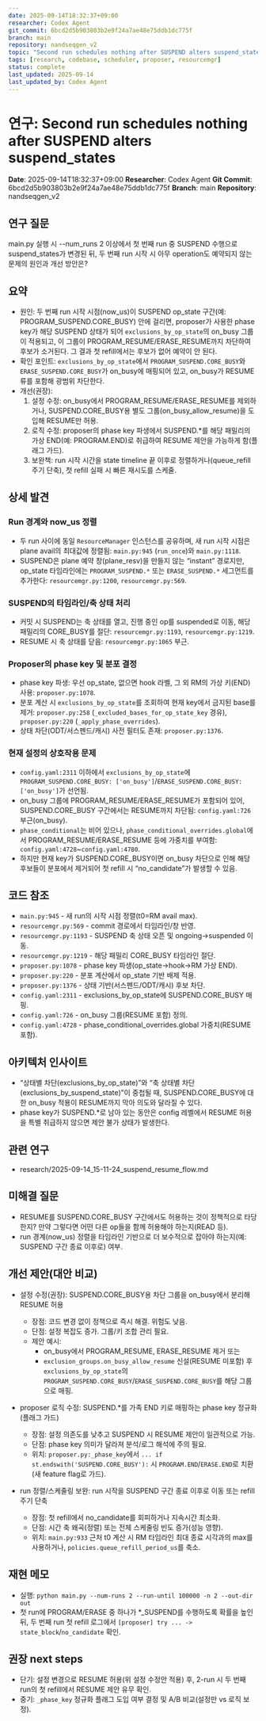 ```yaml
---
date: 2025-09-14T18:32:37+09:00
researcher: Codex Agent
git_commit: 6bcd2d5b903803b2e9f24a7ae48e75ddb1dc775f
branch: main
repository: nandseqgen_v2
topic: "Second run schedules nothing after SUSPEND alters suspend_states"
tags: [research, codebase, scheduler, proposer, resourcemgr]
status: complete
last_updated: 2025-09-14
last_updated_by: Codex Agent
---
```


# 연구: Second run schedules nothing after SUSPEND alters suspend_states

**Date**: 2025-09-14T18:32:37+09:00
**Researcher**: Codex Agent
**Git Commit**: 6bcd2d5b903803b2e9f24a7ae48e75ddb1dc775f
**Branch**: main
**Repository**: nandseqgen_v2

## 연구 질문
main.py 실행 시 --num_runs 2 이상에서 첫 번째 run 중 SUSPEND 수행으로 suspend_states가 변경된 뒤, 두 번째 run 시작 시 아무 operation도 예약되지 않는 문제의 원인과 개선 방안은?

## 요약
- 원인: 두 번째 run 시작 시점(now_us)이 SUSPEND op_state 구간(예: PROGRAM_SUSPEND.CORE_BUSY) 안에 걸리면, proposer가 사용한 phase key가 해당 SUSPEND 상태가 되어 `exclusions_by_op_state`의 on_busy 그룹이 적용되고, 이 그룹이 PROGRAM_RESUME/ERASE_RESUME까지 차단하여 후보가 소거된다. 그 결과 첫 refill에서는 후보가 없어 예약이 안 된다.
- 확인 포인트: `exclusions_by_op_state`에서 `PROGRAM_SUSPEND.CORE_BUSY`와 `ERASE_SUSPEND.CORE_BUSY`가 on_busy에 매핑되어 있고, on_busy가 RESUME류를 포함해 광범위 차단한다.
- 개선(권장):
  1) 설정 수정: on_busy에서 PROGRAM_RESUME/ERASE_RESUME를 제외하거나, SUSPEND.CORE_BUSY용 별도 그룹(on_busy_allow_resume)을 도입해 RESUME만 허용.
  2) 로직 수정: proposer의 phase key 파생에서 SUSPEND.*를 해당 패밀리의 가상 END(예: PROGRAM.END)로 취급하여 RESUME 제안을 가능하게 함(플래그 가드).
  3) 보완책: run 시작 시간을 state timeline 끝 이후로 정렬하거나(queue_refill 주기 단축), 첫 refill 실패 시 빠른 재시도를 스케줄.

## 상세 발견

### Run 경계와 now_us 정렬
- 두 run 사이에 동일 `ResourceManager` 인스턴스를 공유하며, 새 run 시작 시점은 plane avail의 최대값에 정렬됨: `main.py:945` (`run_once`)와 `main.py:1118`.
- SUSPEND은 plane 예약 창(plane_resv)을 만들지 않는 “instant” 경로지만, op_state 타임라인에는 `PROGRAM_SUSPEND.*` 또는 `ERASE_SUSPEND.*` 세그먼트를 추가한다: `resourcemgr.py:1200`, `resourcemgr.py:569`.

### SUSPEND의 타임라인/축 상태 처리
- 커밋 시 SUSPEND는 축 상태를 열고, 진행 중인 op를 suspended로 이동, 해당 패밀리의 CORE_BUSY를 절단: `resourcemgr.py:1193`, `resourcemgr.py:1219`.
- RESUME 시 축 상태를 닫음: `resourcemgr.py:1065` 부근.

### Proposer의 phase key 및 분포 결정
- phase key 파생: 우선 op_state, 없으면 hook 라벨, 그 외 RM의 가상 키(END) 사용: `proposer.py:1078`.
- 분포 계산 시 `exclusions_by_op_state`를 조회하여 현재 key에서 금지된 base를 제거: `proposer.py:258` (`_excluded_bases_for_op_state_key` 경유), `proposer.py:220` (`_apply_phase_overrides`).
- 상태 차단(ODT/서스펜드/캐시) 사전 필터도 존재: `proposer.py:1376`.

### 현재 설정의 상호작용 문제
- `config.yaml:2311` 이하에서 `exclusions_by_op_state`에 `PROGRAM_SUSPEND.CORE_BUSY: ['on_busy']`/`ERASE_SUSPEND.CORE_BUSY: ['on_busy']`가 선언됨.
- on_busy 그룹에 PROGRAM_RESUME/ERASE_RESUME가 포함되어 있어, SUSPEND.CORE_BUSY 구간에서는 RESUME까지 차단됨: `config.yaml:726` 부근(on_busy).
- `phase_conditional`는 비어 있으나, `phase_conditional_overrides.global`에서 PROGRAM_RESUME/ERASE_RESUME 등에 가중치를 부여함: `config.yaml:4728`~`config.yaml:4780`.
- 하지만 현재 key가 SUSPEND.CORE_BUSY이면 on_busy 차단으로 인해 해당 후보들이 분포에서 제거되어 첫 refill 시 “no_candidate”가 발생할 수 있음.

## 코드 참조
- `main.py:945` - 새 run의 시작 시점 정렬(t0=RM avail max).
- `resourcemgr.py:569` - commit 경로에서 타임라인/창 반영.
- `resourcemgr.py:1193` - SUSPEND 축 상태 오픈 및 ongoing→suspended 이동.
- `resourcemgr.py:1219` - 해당 패밀리 CORE_BUSY 타임라인 절단.
- `proposer.py:1078` - phase key 파생(op_state→hook→RM 가상 END).
- `proposer.py:220` - 분포 계산에서 op_state 기반 배제 적용.
- `proposer.py:1376` - 상태 기반(서스펜드/ODT/캐시) 후보 차단.
- `config.yaml:2311` - exclusions_by_op_state에 SUSPEND.CORE_BUSY 매핑.
- `config.yaml:726` - on_busy 그룹(RESUME 포함) 정의.
- `config.yaml:4728` - phase_conditional_overrides.global 가중치(RESUME 포함).

## 아키텍처 인사이트
- “상태별 차단(exclusions_by_op_state)”와 “축 상태별 차단(exclusions_by_suspend_state)”이 중첩될 때, SUSPEND.CORE_BUSY에 대한 on_busy 적용이 RESUME까지 막아 의도와 달라질 수 있다.
- phase key가 SUSPEND.*로 남아 있는 동안은 config 레벨에서 RESUME 허용을 특별 취급하지 않으면 제안 불가 상태가 발생한다.

## 관련 연구
- research/2025-09-14_15-11-24_suspend_resume_flow.md

## 미해결 질문
- RESUME를 SUSPEND.CORE_BUSY 구간에서도 허용하는 것이 정책적으로 타당한지? 만약 그렇다면 어떤 다른 op들을 함께 허용해야 하는지(READ 등).
- run 경계(now_us) 정렬을 타임라인 기반으로 더 보수적으로 잡아야 하는지(예: SUSPEND 구간 종료 이후로) 여부.

## 개선 제안(대안 비교)
- 설정 수정(권장): SUSPEND.CORE_BUSY용 차단 그룹을 on_busy에서 분리해 RESUME 허용
  - 장점: 코드 변경 없이 정책으로 즉시 해결. 위험도 낮음.
  - 단점: 설정 복잡도 증가. 그룹/키 조합 관리 필요.
  - 제안 예시:
    - on_busy에서 PROGRAM_RESUME, ERASE_RESUME 제거 또는
    - `exclusion_groups.on_busy_allow_resume` 신설(RESUME 미포함) 후
      `exclusions_by_op_state`의 `PROGRAM_SUSPEND.CORE_BUSY`/`ERASE_SUSPEND.CORE_BUSY`를 해당 그룹으로 매핑.

- proposer 로직 수정: SUSPEND.*를 가족 END 키로 매핑하는 phase key 정규화(플래그 가드)
  - 장점: 설정 의존도를 낮추고 SUSPEND 시 RESUME 제안이 일관적으로 가능.
  - 단점: phase key 의미가 달라져 분석/로그 해석에 주의 필요.
  - 위치: `proposer.py:_phase_key`에서 `... if st.endswith('SUSPEND.CORE_BUSY'):` 시 `PROGRAM.END`/`ERASE.END`로 치환(새 feature flag로 가드).

- run 정렬/스케줄링 보완: run 시작을 SUSPEND 구간 종료 이후로 이동 또는 refill 주기 단축
  - 장점: 첫 refill에서 no_candidate를 회피하거나 지속시간 최소화.
  - 단점: 시간 축 왜곡(정렬) 또는 전체 스케줄링 빈도 증가(성능 영향).
  - 위치: `main.py:933` 근처 t0 계산 시 RM 타임라인 최대 종료 시각과의 max를 사용하거나, `policies.queue_refill_period_us`를 축소.

## 재현 메모
- 실행: `python main.py --num-runs 2 --run-until 100000 -n 2 --out-dir out`
- 첫 run에 PROGRAM/ERASE 중 하나가 *_SUSPEND를 수행하도록 확률을 높인 뒤, 두 번째 run 첫 refill 로그에서 `[proposer] try ... -> state_block`/`no_candidate` 확인.

## 권장 next steps
- 단기: 설정 변경으로 RESUME 허용(위 설정 수정안 적용) 후, 2-run 시 두 번째 run의 첫 refill에서 RESUME 제안 유무 확인.
- 중기: `_phase_key` 정규화 플래그 도입 여부 결정 및 A/B 비교(설정만 vs 로직 보정).

